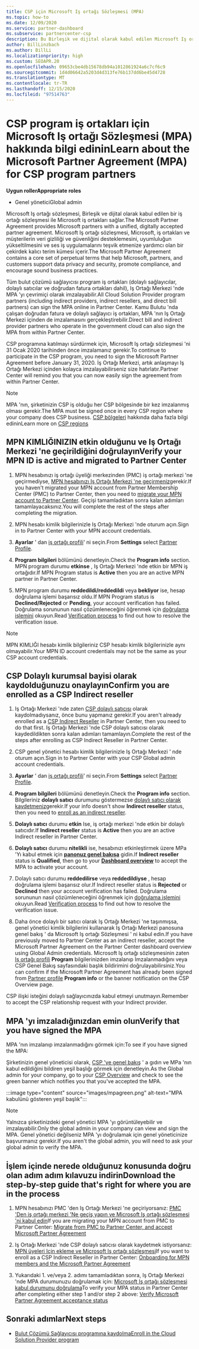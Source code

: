 ```yaml
---
title: CSP için Microsoft Iş ortağı Sözleşmesi (MPA)
ms.topic: how-to
ms.date: 12/09/2020
ms.service: partner-dashboard
ms.subservice: partnercenter-csp
description: Bu Birleşik ve dijital olarak kabul edilen Microsoft Iş ortağı sözleşmesi 'ni (MPA) imzalamak ve doğrulamak için Microsoft CSP iş ortağı gereksinimlerini öğrenin.
author: BillLinzbach
ms.author: BillLi
ms.localizationpriority: high
ms.custom: SEOAPR.20
ms.openlocfilehash: 09653cbe4db15678db94a1012861924a6c7cf6c9
ms.sourcegitcommit: 1d4d06642a5203d4d313fe76b137dd6be45d4728
ms.translationtype: MT
ms.contentlocale: tr-TR
ms.lasthandoff: 12/15/2020
ms.locfileid: "97514763"
---
```

# <a name="learn-about-the-microsoft-partner-agreement-mpa-for-csp-program-partners"></a><span data-ttu-id="5d4a1-103">CSP program iş ortakları için Microsoft Iş ortağı Sözleşmesi (MPA) hakkında bilgi edinin</span><span class="sxs-lookup"><span data-stu-id="5d4a1-103">Learn about the Microsoft Partner Agreement (MPA) for CSP program partners</span></span>

<span data-ttu-id="5d4a1-104">**Uygun roller**</span><span class="sxs-lookup"><span data-stu-id="5d4a1-104">**Appropriate roles**</span></span>

- <span data-ttu-id="5d4a1-105">Genel yönetici</span><span class="sxs-lookup"><span data-stu-id="5d4a1-105">Global admin</span></span>

<span data-ttu-id="5d4a1-106">Microsoft Iş ortağı sözleşmesi, Birleşik ve dijital olarak kabul edilen bir iş ortağı sözleşmesi ile Microsoft iş ortakları sağlar.</span><span class="sxs-lookup"><span data-stu-id="5d4a1-106">The Microsoft Partner Agreement provides Microsoft partners with a unified, digitally accepted partner agreement.</span></span> <span data-ttu-id="5d4a1-107">Microsoft Iş ortağı sözleşmesi, Microsoft, iş ortakları ve müşterilerin veri gizliliği ve güvenliğini desteklemesini, uyumluluğun yükseltilmesini ve ses iş uygulamalarını teşvik etmenize yardımcı olan bir çekirdek kalıcı terim kümesi içerir.</span><span class="sxs-lookup"><span data-stu-id="5d4a1-107">The Microsoft Partner Agreement contains a core set of perpetual terms that help Microsoft, partners, and customers support data privacy and security, promote compliance, and encourage sound business practices.</span></span>

<span data-ttu-id="5d4a1-108">Tüm bulut çözümü sağlayıcısı program iş ortakları (dolaylı sağlayıcılar, dolaylı satıcılar ve doğrudan fatura ortakları dahil), Iş Ortağı Merkezi 'nde MPA 'yı çevrimiçi olarak imzalayabilir.</span><span class="sxs-lookup"><span data-stu-id="5d4a1-108">All Cloud Solution Provider program partners (including indirect providers, indirect resellers, and direct bill partners) can sign the MPA online in Partner Center.</span></span> <span data-ttu-id="5d4a1-109">Kamu Bulutu 'nda çalışan doğrudan fatura ve dolaylı sağlayıcı iş ortakları, MPA 'nın Iş Ortağı Merkezi içinden de imzalamasını gerçekleştirebilir.</span><span class="sxs-lookup"><span data-stu-id="5d4a1-109">Direct bill and indirect provider partners who operate in the government cloud can also sign the MPA from within Partner Center.</span></span>

<span data-ttu-id="5d4a1-110">CSP programına katılmayı sürdürmek için, Microsoft Iş ortağı sözleşmesi 'ni 31 Ocak 2020 tarihinden önce imzalamanız gerekir.</span><span class="sxs-lookup"><span data-stu-id="5d4a1-110">To continue to participate in the CSP program, you need to sign the Microsoft Partner Agreement before January 31, 2020.</span></span> <span data-ttu-id="5d4a1-111">İş Ortağı Merkezi, artık anlaşmayı Iş Ortağı Merkezi içinden kolayca imzalayabilirseniz size hatırlatır.</span><span class="sxs-lookup"><span data-stu-id="5d4a1-111">Partner Center will remind you that you can now easily sign the agreement from within Partner Center.</span></span>

>[!NOTE]
><span data-ttu-id="5d4a1-112">MPA 'nın, şirketinizin CSP iş olduğu her CSP bölgesinde bir kez imzalanmış olması gerekir.</span><span class="sxs-lookup"><span data-stu-id="5d4a1-112">The MPA must be signed once in every CSP region where your company does CSP business.</span></span> <span data-ttu-id="5d4a1-113">[CSP bölgeleri](regional-authorization-overview.md) hakkında daha fazla bilgi edinin</span><span class="sxs-lookup"><span data-stu-id="5d4a1-113">Learn more on [CSP regions](regional-authorization-overview.md)</span></span> 

## <a name="verify-your-mpn-id-is-active-and-migrated-to-partner-center"></a><span data-ttu-id="5d4a1-114">MPN KIMLIĞINIZIN etkin olduğunu ve Iş Ortağı Merkezi 'ne geçirildiğini doğrulayın</span><span class="sxs-lookup"><span data-stu-id="5d4a1-114">Verify your MPN ID is active and migrated to Partner Center</span></span>

1. <span data-ttu-id="5d4a1-115">MPN hesabınızı iş ortağı üyeliği merkezinden (PMC) iş ortağı merkezi 'ne geçirmediyse, [MPN hesabınızı Iş Ortağı Merkezi 'ne geçirmeniz](move-pmc-pc-map.md)gerekir.</span><span class="sxs-lookup"><span data-stu-id="5d4a1-115">If you haven't migrated your MPN account from Partner Membership Center (PMC) to Partner Center, then you need to [migrate your MPN account to Partner Center](move-pmc-pc-map.md).</span></span> <span data-ttu-id="5d4a1-116">Geçişi tamamladıktan sonra kalan adımları tamamlayacaksınız.</span><span class="sxs-lookup"><span data-stu-id="5d4a1-116">You will complete the rest of the steps after completing the migration.</span></span> 

1. <span data-ttu-id="5d4a1-117">MPN hesabı kimlik bilgilerinizle Iş Ortağı Merkezi 'nde oturum açın.</span><span class="sxs-lookup"><span data-stu-id="5d4a1-117">Sign in to Partner Center with your MPN account credentials.</span></span>
 
1. <span data-ttu-id="5d4a1-118">**Ayarlar** ' dan [iş ortağı profili](https://partner.microsoft.com/pcv/accountsettings/connectedpartnerprofile)' ni seçin.</span><span class="sxs-lookup"><span data-stu-id="5d4a1-118">From **Settings** select [Partner Profile](https://partner.microsoft.com/pcv/accountsettings/connectedpartnerprofile).</span></span>

1. <span data-ttu-id="5d4a1-119">**Program bilgileri** bölümünü denetleyin.</span><span class="sxs-lookup"><span data-stu-id="5d4a1-119">Check the **Program info** section.</span></span> <span data-ttu-id="5d4a1-120">MPN program durumu **etkinse** , Iş Ortağı Merkezi 'nde etkin bir MPN iş ortağıdır.</span><span class="sxs-lookup"><span data-stu-id="5d4a1-120">If MPN Program status is **Active** then you are an active MPN partner in Partner Center.</span></span>
 
1. <span data-ttu-id="5d4a1-121">MPN program durumu **reddedildi/reddedildi** veya **bekliyor** ise, hesap doğrulama işlemi başarısız oldu.</span><span class="sxs-lookup"><span data-stu-id="5d4a1-121">If MPN Program status is **Declined/Rejected** or **Pending**, your account verification has failed.</span></span> <span data-ttu-id="5d4a1-122">Doğrulama sorununun nasıl çözümleneceğini öğrenmek için [doğrulama işlemini](verification-responses.md) okuyun.</span><span class="sxs-lookup"><span data-stu-id="5d4a1-122">Read [Verification process](verification-responses.md) to find out how to resolve the verification issue.</span></span>



>[!NOTE]
><span data-ttu-id="5d4a1-123">MPN KIMLIĞI hesabı kimlik bilgileriniz CSP hesabı kimlik bilgilerinizle aynı olmayabilir.</span><span class="sxs-lookup"><span data-stu-id="5d4a1-123">Your MPN ID account credentials may not be the same as your CSP account credentials.</span></span>

## <a name="confirm-you-are-enrolled-as-a-csp-indirect-reseller"></a><span data-ttu-id="5d4a1-124">CSP Dolaylı kurumsal bayisi olarak kaydolduğunuzu onaylayın</span><span class="sxs-lookup"><span data-stu-id="5d4a1-124">Confirm you are enrolled as a CSP Indirect reseller</span></span>

1. <span data-ttu-id="5d4a1-125">Iş Ortağı Merkezi 'nde zaten [CSP dolaylı satıcısı](enrolling-in-the-csp-program.md)  olarak kaydolmadıysanız, önce bunu yapmanız gerekir.</span><span class="sxs-lookup"><span data-stu-id="5d4a1-125">If you aren't already enrolled as a [CSP Indirect Reseller](enrolling-in-the-csp-program.md)  in Partner Center, then you need to do that first.</span></span> <span data-ttu-id="5d4a1-126">Iş Ortağı Merkezi 'nde CSP dolaylı satıcısı olarak kaydedildikten sonra kalan adımları tamamlayın.</span><span class="sxs-lookup"><span data-stu-id="5d4a1-126">Complete the rest of the steps after enrolling as CSP Indirect Reseller in Partner Center.</span></span>

1. <span data-ttu-id="5d4a1-127">CSP genel yönetici hesabı kimlik bilgilerinizle Iş Ortağı Merkezi ' nde oturum açın.</span><span class="sxs-lookup"><span data-stu-id="5d4a1-127">Sign in to Partner Center with your CSP Global admin account credentials.</span></span>

1. <span data-ttu-id="5d4a1-128">**Ayarlar** ' dan [iş ortağı profili](https://partner.microsoft.com/pcv/accountsettings/partnerprofile)' ni seçin.</span><span class="sxs-lookup"><span data-stu-id="5d4a1-128">From **Settings** select [Partner Profile](https://partner.microsoft.com/pcv/accountsettings/partnerprofile).</span></span>

1. <span data-ttu-id="5d4a1-129">**Program bilgileri** bölümünü denetleyin.</span><span class="sxs-lookup"><span data-stu-id="5d4a1-129">Check the **Program info** section.</span></span> <span data-ttu-id="5d4a1-130">Bilgileriniz **dolaylı satıcı** durumunu göstermezse [dolaylı satıcı olarak kaydetmeniz](indirect-reseller-tasks-in-partner-center.md)gerekir.</span><span class="sxs-lookup"><span data-stu-id="5d4a1-130">If your info doesn't show **Indirect reseller** status, then you need to [enroll as an indirect reseller](indirect-reseller-tasks-in-partner-center.md).</span></span>

1. <span data-ttu-id="5d4a1-131">**Dolaylı satıcı** durumu **etkin** Ise, iş ortağı merkezi 'nde etkin bir dolaylı satıcıdır.</span><span class="sxs-lookup"><span data-stu-id="5d4a1-131">If  **Indirect reseller** status is **Active** then you are an active Indirect reseller in Partner Center.</span></span>
 
4. <span data-ttu-id="5d4a1-132">**Dolaylı satıcı** durumu **nitelikli** ise, hesabınızı etkinleştirmek üzere MPa 'Yı kabul etmek için [**panonuz genel bakışa**](https://partner.microsoft.com/pcv/dashboard/overview) gidin.</span><span class="sxs-lookup"><span data-stu-id="5d4a1-132">If  **Indirect reseller** status is **Qualified**, then go to your [**Dashboard overview**](https://partner.microsoft.com/pcv/dashboard/overview) to accept the MPA to activate your account.</span></span>
 
1. <span data-ttu-id="5d4a1-133">Dolaylı satıcı durumu **reddedilirse** veya **reddedildiyse** , hesap doğrulama işlemi başarısız olur.</span><span class="sxs-lookup"><span data-stu-id="5d4a1-133">If Indirect reseller status is **Rejected** or **Declined** then your account verification has failed.</span></span> <span data-ttu-id="5d4a1-134">Doğrulama sorununun nasıl çözümleneceğini öğrenmek için [doğrulama işlemini](verification-responses.md) okuyun.</span><span class="sxs-lookup"><span data-stu-id="5d4a1-134">Read [Verification process](verification-responses.md) to find out how to resolve the verification issue.</span></span>

1. <span data-ttu-id="5d4a1-135">Daha önce dolaylı bir satıcı olarak Iş Ortağı Merkezi 'ne taşınmışsa, genel yönetici kimlik bilgilerini kullanarak Iş Ortağı Merkezi panosuna genel bakış ' da Microsoft Iş ortağı Sözleşmesi ' ni kabul edin.</span><span class="sxs-lookup"><span data-stu-id="5d4a1-135">If you have previously moved to Partner Center as an indirect reseller, accept the Microsoft Partner Agreement on the Partner Center dashboard overview using Global Admin credentials.</span></span> <span data-ttu-id="5d4a1-136">Microsoft Iş ortağı sözleşmesinin zaten [Iş ortağı profili](https://partner.microsoft.com/pcv/accountsettings/partnerprofile) **Program** bilgilerinizden imzalanıp Imzalanmadığını veya CSP Genel Bakış sayfasındaki başlık bildirimini doğrulayabilirsiniz.</span><span class="sxs-lookup"><span data-stu-id="5d4a1-136">You can confirm if the Microsoft Partner Agreement has already been signed from [Partner profile](https://partner.microsoft.com/pcv/accountsettings/partnerprofile) **Program info** or the banner notification on the CSP Overview page.</span></span>

<span data-ttu-id="5d4a1-137">CSP ilişki isteğini dolaylı sağlayıcınızda kabul etmeyi unutmayın.</span><span class="sxs-lookup"><span data-stu-id="5d4a1-137">Remember to accept the CSP relationship request with your Indirect provider.</span></span>

## <a name="verify-that-you-have-signed-the-mpa"></a><span data-ttu-id="5d4a1-138">MPA 'yı imzaladığınızdan emin olun</span><span class="sxs-lookup"><span data-stu-id="5d4a1-138">Verify that you have signed the MPA</span></span>

<span data-ttu-id="5d4a1-139">MPA 'nın imzalanıp imzalanmadığını görmek için:</span><span class="sxs-lookup"><span data-stu-id="5d4a1-139">To see if you have signed the MPA:</span></span>

 <span data-ttu-id="5d4a1-140">Şirketinizin genel yöneticisi olarak, [CSP 'ye genel bakış](https://partner.microsoft.com/pcv/dashboard/overview) ' a gıdın ve MPa 'nın kabul edildiğini bildiren yeşil başlığı görmek için denetleyin.</span><span class="sxs-lookup"><span data-stu-id="5d4a1-140">As the Global admin for your company, go to your [CSP Overview](https://partner.microsoft.com/pcv/dashboard/overview) and check to see the green banner which notifies you that you've accepted the MPA.</span></span>

 
:::image type="content" source="images/mpagreen.png" alt-text="MPA kabulünü gösteren yeşil başlık":::

>[!NOTE]
><span data-ttu-id="5d4a1-142">Yalnızca şirketinizdeki genel yönetici MPA 'yı görüntüleyebilir ve imzalayabilir.</span><span class="sxs-lookup"><span data-stu-id="5d4a1-142">Only the global admin in your company can view and sign the MPA.</span></span> <span data-ttu-id="5d4a1-143">Genel yönetici değilseniz MPA 'yı doğrulamak için genel yöneticinize başvurmanız gerekir.</span><span class="sxs-lookup"><span data-stu-id="5d4a1-143">If you aren't the global admin, you will need to ask your global admin to verify the MPA.</span></span>


## <a name="download-the-step-by-step-guide-thats-right-for-where-you-are-in-the-process"></a><span data-ttu-id="5d4a1-144">İşlem içinde nerede olduğunuz konusunda doğru olan adım adım kılavuzu indirin</span><span class="sxs-lookup"><span data-stu-id="5d4a1-144">Download the step-by-step guide that's right for where you are in the process</span></span>

1. <span data-ttu-id="5d4a1-145">MPN hesabınızı PMC 'den Iş Ortağı Merkezi 'ne geçiriyorsanız: [PMC 'Den iş ortağı merkezi 'Ne geçiş yapın ve Microsoft Iş ortağı sözleşmesi 'ni kabul edin](https://assetsprod.microsoft.com/mpn/migrate-pmc-pc-mpa-guide.pptx)</span><span class="sxs-lookup"><span data-stu-id="5d4a1-145">If you are migrating your MPN account from PMC to Partner Center: [Migrate from PMC to Partner Center, and accept Microsoft Partner Agreement](https://assetsprod.microsoft.com/mpn/migrate-pmc-pc-mpa-guide.pptx)</span></span>

2. <span data-ttu-id="5d4a1-146">Iş Ortağı Merkezi 'nde CSP dolaylı satıcısı olarak kaydetmek istiyorsanız: [MPN üyeleri Için ekleme ve Microsoft Iş ortağı sözleşmesi](https://assetsprod.microsoft.com/mpn/onboard-pc-csp-mpn-mpa-guide.pptx)</span><span class="sxs-lookup"><span data-stu-id="5d4a1-146">If you want to enroll as a CSP Indirect Reseller in Partner Center: [Onboarding for MPN members and the Microsoft Partner Agreement](https://assetsprod.microsoft.com/mpn/onboard-pc-csp-mpn-mpa-guide.pptx)</span></span>

3. <span data-ttu-id="5d4a1-147">Yukarıdaki 1. ve/veya 2. adımı tamamladıktan sonra, Iş Ortağı Merkezi 'nde MPA durumunuzu doğrulamak için: [Microsoft Iş ortağı sözleşmesi kabul durumunu doğrulama](https://assetsprod.microsoft.com/mpn/verify-mpa-acceptance-status.pptx)</span><span class="sxs-lookup"><span data-stu-id="5d4a1-147">To verify your MPA status in Partner Center after completing either step 1 and/or step 2 above: [Verify Microsoft Partner Agreement acceptance status](https://assetsprod.microsoft.com/mpn/verify-mpa-acceptance-status.pptx)</span></span>
 
## <a name="next-steps"></a><span data-ttu-id="5d4a1-148">Sonraki adımlar</span><span class="sxs-lookup"><span data-stu-id="5d4a1-148">Next steps</span></span>

- [<span data-ttu-id="5d4a1-149">Bulut Çözümü Sağlayıcısı programına kaydolma</span><span class="sxs-lookup"><span data-stu-id="5d4a1-149">Enroll in the Cloud Solution Provider program</span></span>](enrolling-in-the-csp-program.md)
